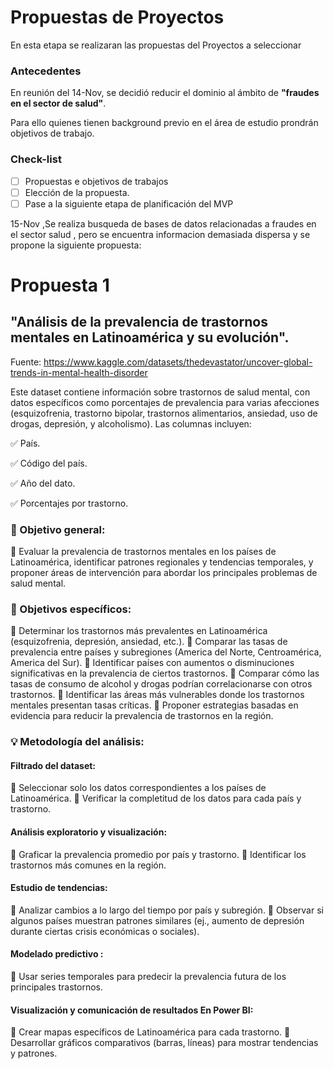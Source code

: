 # Propuestas de Proyectos

En esta etapa se realizaran las propuestas del Proyectos a seleccionar

### Antecedentes

En reunión del 14-Nov, se decidió reducir el dominio al ámbito de **"fraudes en el sector de salud"**.

Para ello quienes tienen background previo en el área de estudio prondrán objetivos de trabajo.

### Check-list

- [ ] Propuestas e objetivos de trabajos
- [ ] Elección de la propuesta.
- [ ] Pase a la siguiente etapa de planificación del MVP

15-Nov ,Se realiza busqueda de bases de datos relacionadas a fraudes en el sector salud , pero se encuentra informacion demasiada dispersa y se propone la siguiente propuesta: 

# Propuesta 1

## **"Análisis de la prevalencia de trastornos mentales en Latinoamérica y su evolución"**.

Fuente: https://www.kaggle.com/datasets/thedevastator/uncover-global-trends-in-mental-health-disorder

Este dataset contiene información sobre trastornos de salud mental, con datos específicos como porcentajes de prevalencia para varias afecciones (esquizofrenia, trastorno bipolar, trastornos alimentarios, ansiedad, uso de drogas, depresión, y alcoholismo). Las columnas incluyen:

✅ País.

✅ Código del país.

✅ Año del dato.

✅ Porcentajes por trastorno.


### 🎯 Objetivo general:

📌 Evaluar la prevalencia de trastornos mentales en los países de Latinoamérica, identificar patrones regionales y tendencias temporales, y proponer áreas de intervención para abordar los principales problemas de salud mental.

### 🎯 Objetivos específicos:

📌 Determinar los trastornos más prevalentes en Latinoamérica (esquizofrenia, depresión, ansiedad, etc.).
📌 Comparar las tasas de prevalencia entre países y subregiones (America del Norte, Centroamérica, America del Sur).
📌 Identificar países con aumentos o disminuciones significativas en la prevalencia de ciertos trastornos.
📌 Comparar cómo las tasas de consumo de alcohol y drogas podrían correlacionarse con otros trastornos.
📌 Identificar las áreas más vulnerables donde los trastornos mentales presentan tasas críticas.
📌 Proponer estrategias basadas en evidencia para reducir la prevalencia de trastornos en la región.

### 💡 Metodología del análisis:

#### Filtrado del dataset:
🔧 Seleccionar solo los datos correspondientes a los países de Latinoamérica.
🔧 Verificar la completitud de los datos para cada país y trastorno.

#### Análisis exploratorio y visualización:
🔧 Graficar la prevalencia promedio por país y trastorno.
🔧 Identificar los trastornos más comunes en la región.

#### Estudio de tendencias:
🔧 Analizar cambios a lo largo del tiempo por país y subregión.
🔧 Observar si algunos países muestran patrones similares (ej., aumento de depresión durante ciertas crisis económicas o sociales).

#### Modelado predictivo :
🔧 Usar series temporales para predecir la prevalencia futura de los principales trastornos.

#### Visualización y comunicación de resultados En Power BI:
🔧 Crear mapas específicos de Latinoamérica para cada trastorno.
🔧 Desarrollar gráficos comparativos (barras, líneas) para mostrar tendencias y patrones.




